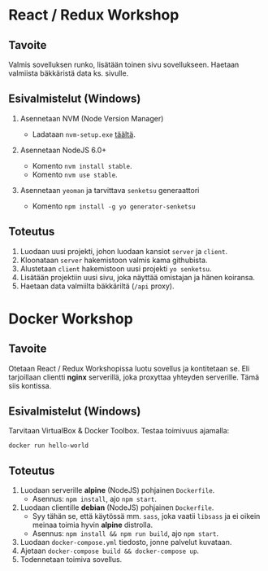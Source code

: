 # React / Redux Workshop

## Tavoite

Valmis sovelluksen runko, lisätään toinen sivu sovellukseen. Haetaan valmiista
bäkkäristä data ks. sivulle.

## Esivalmistelut (Windows)

1. Asennetaan NVM (Node Version Manager)
   - Ladataan `nvm-setup.exe` [täältä](https://github.com/coreybutler/nvm-windows/releases/download/1.1.0/nvm-setup.zip).

2. Asennetaan NodeJS 6.0+
   - Komento `nvm install stable`.
   - Komento `nvm use stable`.

3. Asennetaan `yeoman` ja tarvittava `senketsu` generaattori
   - Komento `npm install -g yo generator-senketsu`

## Toteutus

1. Luodaan uusi projekti, johon luodaan kansiot `server` ja `client`.
2. Kloonataan `server` hakemistoon valmis kama githubista.
3. Alustetaan `client` hakemistoon uusi projekti `yo senketsu`.
4. Lisätään projektiin uusi sivu, joka näyttää omistajan ja hänen koiransa.
5. Haetaan data valmiilta bäkkäriltä (`/api` proxy).

# Docker Workshop

## Tavoite

Otetaan React / Redux Workshopissa luotu sovellus ja kontitetaan se. Eli tarjoillaan 
clientti **nginx** serverillä, joka proxyttaa yhteyden serverille. Tämä siis kontissa.

## Esivalmistelut (Windows)

Tarvitaan VirtualBox & Docker Toolbox. Testaa toimivuus ajamalla:
```
docker run hello-world
```

## Toteutus

1. Luodaan serverille **alpine** (NodeJS) pohjainen `Dockerfile`.
   - Asennus: `npm install`, ajo `npm start`.
2. Luodaan clientille **debian** (NodeJS) pohjainen `Dockerfile`.
   - Syy tähän se, että käytössä mm. `sass`, joka vaatii `libsass` ja ei oikein
     meinaa toimia hyvin **alpine** distrolla.
   - Asennus: `npm install && npm run build`, ajo `npm start`.
3. Luodaan `docker-compose.yml` tiedosto, jonne palvelut kuvataan.
4. Ajetaan `docker-compose build && docker-compose up`.
5. Todennetaan toimiva sovellus.
